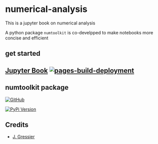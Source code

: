 # numerical-analysis

This is a jupyter book on numerical analysis

A python package `numtoolkit` is co-develpped to make notebooks more concise and efficient

## get started

## [Jupyter Book](https://jgressier.github.io/numerical-analysis/) [![pages-build-deployment](https://github.com/jgressier/numerical-analysis/actions/workflows/pages/pages-build-deployment/badge.svg)](https://github.com/jgressier/numerical-analysis/actions/workflows/pages/pages-build-deployment)

## numtoolkit package 
[![GitHub](https://img.shields.io/badge/GitHub-%23121011.svg?logo=github&logoColor=white)](https://github.com/jgressier/numerical-analysis)

[![PyPi Version](https://img.shields.io/pypi/v/numtoolkit.svg?style=flat)](https://pypi.org/project/numtoolkit)

## Credits

- [J. Gressier](https://github.com/jgressier)